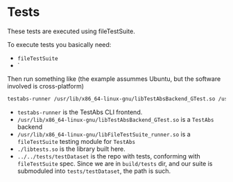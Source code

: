 Tests
=====

These tests are executed using fileTestSuite.

To execute tests you basically need:

* `fileTestSuite`
* `

Then run something like (the example assummes Ubuntu, but the software involved is cross-platform)

```bash
testabs-runner /usr/lib/x86_64-linux-gnu/libTestAbsBackend_GTest.so /usr/lib/x86_64-linux-gnu/libFileTestSuite_runner.so ./libtests.so ../../tests/testDataset
```

* `testabs-runner` is the TestAbs CLI frontend.
* `/usr/lib/x86_64-linux-gnu/libTestAbsBackend_GTest.so` is a `TestAbs` backend
* `/usr/lib/x86_64-linux-gnu/libFileTestSuite_runner.so` is a `fileTestSuite` testing module for `TestAbs`
* `./libtests.so` is the library built here.
* `../../tests/testDataset` is the repo with tests, conforming with `fileTestSuite` spec. Since we are in `build/tests` dir, and our suite is submoduled into `tests/testDataset`, the path is such.
